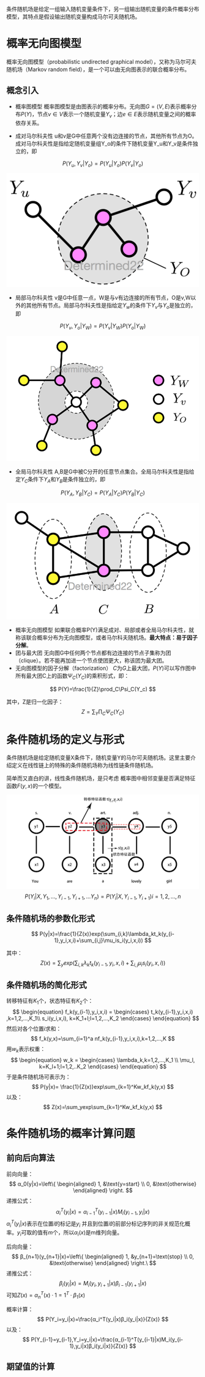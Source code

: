 条件随机场是给定一组输入随机变量条件下，另一组输出随机变量的条件概率分布模型，其特点是假设输出随机变量构成马尔可夫随机场。

# 概率无向图模型

概率无向图模型（probabilistic undirected graphical model），又称为马尔可夫随机场（Markov random field），是一个可以由无向图表示的联合概率分布。

## 概念引入

- 概率图模型 概率图模型是由图表示的概率分布。无向图$G=(V,E)$表示概率分布$P(Y)$，节点$v \in V$表示一个随机变量$Y_v$；边$e \in E$表示随机变量之间的概率依存关系。

- 成对马尔科夫性 u和v是G中任意两个没有边连接的节点，其他所有节点为O。成对马尔科夫性是指给定随机变量组Y_o的条件下随机变量Y_u和Y_v是条件独立的，即

$$
P(Y_u,Y_v|Y_o)=P(Y_u|Y_o)P(Y_v|Y_o)
$$

![pairwiseMarkovproperty](../img/ML/pairwiseMarkovproperty.png)

- 局部马尔科夫性 v是G中任意一点，W是与v有边连接的所有节点，O是v,W以外的其他所有节点。局部马尔科夫性是指给定$Y_w$的条件下$Y_v$与$Y_o$是独立的，即

$$
P(Y_v,Y_o|Y_W)=P(Y_v|Y_W)P(Y_o|Y_W)
$$



![localMarkovproperty](../img/ML/localMarkovproperty.png)

- 全局马尔科夫性 A,B是G中被C分开的任意节点集合。全局马尔科夫性是指给定$Y_C$条件下$Y_A$和$Y_B$是条件独立的，即

$$
P(Y_A,Y_B|Y_C)=P(Y_A|Y_C)P(Y_B|Y_C)
$$



![globalMarkovproperty](../img/ML/globalMarkovproperty.png)

- 概率无向图模型 如果联合概率P(Y)满足成对、局部或者全局马尔科夫性，就称该联合概率分布为无向图模型，或者马尔科夫随机场。**最大特点：易于因子分解**。
- 团与最大团 无向图G中任何两个节点都有边连接的节点子集称为团（clique）。若不能再加进一个节点使团更大，称该团为最大团。
- 无向图模型的因子分解（factorization） $C$为$G$上最大团，$P(Y)$可以写作图中所有最大团C上的函数$Ψ_C(Y_C)$的乘积形式，即：

$$
P(Y)=\frac{1}{Z}\prod_C\Psi_C(Y_c)
$$

其中，Z是归一化因子：
$$
Z=\sum_Y\prod_C\Psi_C(Y_C)
$$

# 条件随机场的定义与形式

条件随机场是给定随机变量X条件下，随机变量Y的马尔可夫随机场。这里主要介绍定义在线性链上的特殊的条件随机场称为线性链条件随机场。

简单而又直白的讲，线性条件随机场，是只考虑 概率图中相邻变量是否满足特征函数$F(y,x)$的一个模型。

![CRF](../img/ML/CRF.jpg)
$$
P(Y_i|X,Y_1,...,Y_{i-1},Y_{i+1},...Y_n)=P(Y_i|X,Y_{i-1},Y_{i+1}) i = 1,2,...,n
$$

## 条件随机场的参数化形式

$$
P(y|x)=\frac{1}{Z(x)}exp(\sum_{i,k}\lambda_kt_k(y_{i-1},y_i,x,i)+\sum_{i,j}\mu_is_i(y_i,x,i))
$$

其中：
$$
Z(x)=\sum_yexp(\sum_{i,k}\lambda_kt_k(y_{i-1},y_i,x,i)+\sum_{i,j}\mu_is_i(y_i,x,i))
$$

## 条件随机场的简化形式

转移特征有$K_1$个，状态特征有$K_2$个：
$$
\begin{equation}
f_k(y_{i-1},y_i,x,i) = \begin{cases}
t_k(y_{i-1},y_i,x,i) ,k=1,2,...,K_1\\
s_i(y_i,x,i), k=K_1+l;l=1,2,...,K_2
\end{cases}
\end{equation}
$$
然后对各个位置$i$求和：
$$
f_k(y,x)=\sum_{i=1}^a nf_k(y_{i-1},y_i,x,i),k=1,2,...,K
$$
用$w_k$表示权重：
$$
\begin{equation}
w_k = \begin{cases}
\lambda_k,k=1,2,...,K_1 \\
\mu_l, k=K_l+1;l=1,2,..K_2
\end{cases}
\end{equation}
$$
于是条件随机场可表示为：
$$
P(y|x)= \frac{1}{Z(x)}exp\sum_{k=1}^Kw_kf_k(y,x)
$$
以及：
$$
Z(x)=\sum_yexp\sum_{k=1}^Kw_kf_k(y,x)
$$

# 条件随机场的概率计算问题

## 前向后向算法

前向向量：
$$
α_0(y|x)=\left\{
\begin{aligned}
1, &\text{y=start} \\
0, &\text{otherwise}
\end{aligned}
\right.
$$
递推公式：
$$
α_i^T(y_i|x)= α_{i-1}^T(y_{i-1}|x)M_i(y_{i-1},y_i|x)
$$
$α_i^T(y_i|x)$表示在位置$i$的标记是$y_i$ 并且到位置$i$的前部分标记序列的非关规范化概率。$y_i$可取的值有$m$个，所以$α_i(x)$是m维列向量。

后向向量：
$$
β_{n+1}(y_{n+1}|x)=\left\{
\begin{aligned}
1, &y_{n+1}=\text{stop} \\
0,  &\text{otherwise}
\end{aligned}
\right.\
$$
递推公式：
$$
β_i(y_i|x)= M_i(y_i,y_{i+1}|x)β_{i-1}(y_{i+1}|x)
$$
可知$Z(x)=α_n^T(x)·1=1^T· β_1(x)$

概率计算：
$$
P(Y_i=y_i|x)=\frac{α_i^T(y_i|x)β_i(y_i|x)}{Z(x)}
$$
以及：
$$
P(Y_{i-1}=y_{i-1},Y_i=y_i|x)=\frac{α_{i-1}^T(y_{i-1}|x)M_i(y_{i-1},y_i|x)β_i(y_i|x)}{Z(x)}
$$

## 期望值的计算









































